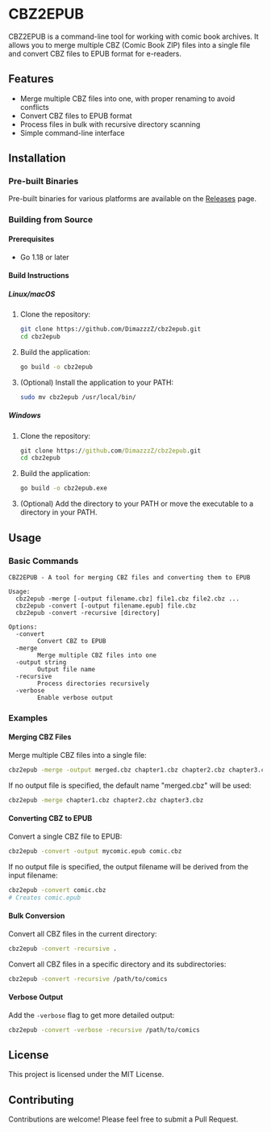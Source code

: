 # CBZ2EPUB

CBZ2EPUB is a command-line tool for working with comic book archives. It allows you to merge multiple CBZ (Comic Book ZIP) files into a single file and convert CBZ files to EPUB format for e-readers.

## Features

- Merge multiple CBZ files into one, with proper renaming to avoid conflicts
- Convert CBZ files to EPUB format
- Process files in bulk with recursive directory scanning
- Simple command-line interface

## Installation

### Pre-built Binaries

Pre-built binaries for various platforms are available on the [Releases](https://github.com/DimazzzZ/cbz2epub/releases) page.

### Building from Source

#### Prerequisites

- Go 1.18 or later

#### Build Instructions

##### Linux/macOS

1. Clone the repository:
   ```bash
   git clone https://github.com/DimazzzZ/cbz2epub.git
   cd cbz2epub
   ```

2. Build the application:
   ```bash
   go build -o cbz2epub
   ```

3. (Optional) Install the application to your PATH:
   ```bash
   sudo mv cbz2epub /usr/local/bin/
   ```

##### Windows

1. Clone the repository:
   ```cmd
   git clone https://github.com/DimazzzZ/cbz2epub.git
   cd cbz2epub
   ```

2. Build the application:
   ```cmd
   go build -o cbz2epub.exe
   ```

3. (Optional) Add the directory to your PATH or move the executable to a directory in your PATH.

## Usage

### Basic Commands

```
CBZ2EPUB - A tool for merging CBZ files and converting them to EPUB

Usage:
  cbz2epub -merge [-output filename.cbz] file1.cbz file2.cbz ...
  cbz2epub -convert [-output filename.epub] file.cbz
  cbz2epub -convert -recursive [directory]

Options:
  -convert
        Convert CBZ to EPUB
  -merge
        Merge multiple CBZ files into one
  -output string
        Output file name
  -recursive
        Process directories recursively
  -verbose
        Enable verbose output
```

### Examples

#### Merging CBZ Files

Merge multiple CBZ files into a single file:

```bash
cbz2epub -merge -output merged.cbz chapter1.cbz chapter2.cbz chapter3.cbz
```

If no output file is specified, the default name "merged.cbz" will be used:

```bash
cbz2epub -merge chapter1.cbz chapter2.cbz chapter3.cbz
```

#### Converting CBZ to EPUB

Convert a single CBZ file to EPUB:

```bash
cbz2epub -convert -output mycomic.epub comic.cbz
```

If no output file is specified, the output filename will be derived from the input filename:

```bash
cbz2epub -convert comic.cbz
# Creates comic.epub
```

#### Bulk Conversion

Convert all CBZ files in the current directory:

```bash
cbz2epub -convert -recursive .
```

Convert all CBZ files in a specific directory and its subdirectories:

```bash
cbz2epub -convert -recursive /path/to/comics
```

#### Verbose Output

Add the `-verbose` flag to get more detailed output:

```bash
cbz2epub -convert -verbose -recursive /path/to/comics
```

## License

This project is licensed under the MIT License.

## Contributing

Contributions are welcome! Please feel free to submit a Pull Request.
